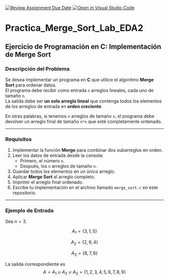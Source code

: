 [![Review Assignment Due Date](https://classroom.github.com/assets/deadline-readme-button-22041afd0340ce965d47ae6ef1cefeee28c7c493a6346c4f15d667ab976d596c.svg)](https://classroom.github.com/a/Pg8qDOLy)
[![Open in Visual Studio Code](https://classroom.github.com/assets/open-in-vscode-2e0aaae1b6195c2367325f4f02e2d04e9abb55f0b24a779b69b11b9e10269abc.svg)](https://classroom.github.com/online_ide?assignment_repo_id=20214837&assignment_repo_type=AssignmentRepo)
# Practica_Merge_Sort_Lab_EDA2

## Ejercicio de Programación en C: Implementación de Merge Sort

### Descripción del Problema
Se desea implementar un programa en **C** que utilice el algoritmo **Merge Sort** para ordenar datos.  
El programa debe recibir como entrada `n` arreglos lineales, cada uno de tamaño `n`.  
La salida debe ser **un solo arreglo lineal** que contenga todos los elementos de los arreglos de entrada en **orden creciente**.

En otras palabras, si tenemos `n` arreglos de tamaño `n`, el programa debe devolver un arreglo final de tamaño `n*n` que esté completamente ordenado.

---

### Requisitos
1. Implementar la función **Merge** para combinar dos subarreglos en orden.
2. Leer los datos de entrada desde la consola:
   - Primero, el número `n`.
   - Después, los `n` arreglos de tamaño `n`.
3. Guardar todos los elementos en un único arreglo.
4. Aplicar **Merge Sort** al arreglo completo.
5. Imprimir el arreglo final ordenado.
6. Escribe tu implementación en el archivo llamado `merge_sort.c` en este repositorio.

---

### Ejemplo de Entrada
Sea $n = 3$.

$$A_1 = \{ 3, 1, 5 \}$$

$$A_2 = \{ 2, 9, 4 \}$$

$$A_3 = \{ 8, 7, 6 \}$$

La salida correspondiente es $$A = A_1 \cup A_2 \cup A_3 = \{ 1, 2, 3, 4, 5, 6, 7, 8, 9 \}$$
